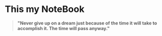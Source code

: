 # This my NoteBook

> **"Never give up on a dream just because of the time it will take to accomplish it. The time will pass anyway."**